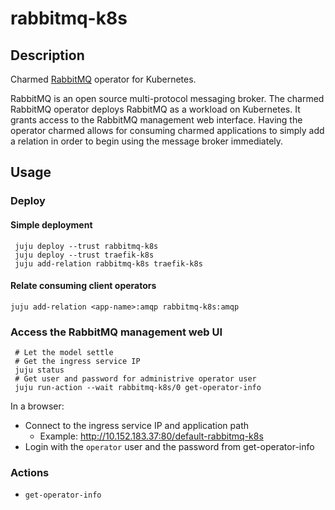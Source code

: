 # rabbitmq-k8s

## Description

Charmed [RabbitMQ][rabbitmq-upstream] operator for Kubernetes.

RabbitMQ is an open source multi-protocol messaging broker. The charmed
RabbitMQ operator deploys RabbitMQ as a workload on Kubernetes. It grants
access to the RabbitMQ management web interface. Having the operator charmed
allows for consuming charmed applications to simply add a relation in order to
begin using the message broker immediately.


## Usage

### Deploy

#### Simple deployment

```
 juju deploy --trust rabbitmq-k8s
 juju deploy --trust traefik-k8s
 juju add-relation rabbitmq-k8s traefik-k8s
```

#### Relate consuming client operators

```
juju add-relation <app-name>:amqp rabbitmq-k8s:amqp
```

### Access the RabbitMQ management web UI

```
 # Let the model settle
 # Get the ingress service IP
 juju status
 # Get user and password for administrive operator user
 juju run-action --wait rabbitmq-k8s/0 get-operator-info
```
 
In a browser:
* Connect to the ingress service IP and application path
  * Example: http://10.152.183.37:80/default-rabbitmq-k8s
* Login with the `operator` user and the password from get-operator-info

### Actions

* `get-operator-info`


<!-- LINKS -->
[rabbitmq-upstream]: https://www.rabbitmq.com/
[rabbitmq-docker-image]: https://hub.docker.com/_/rabbitmq
